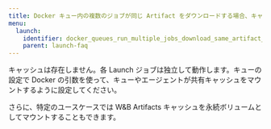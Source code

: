 ```yaml
---
title: Docker キュー内の複数のジョブが同じ Artifact をダウンロードする場合、キャッシュは利用されますか？それとも毎回 Run ごとに再ダウンロードされますか？
menu:
  launch:
    identifier: docker_queues_run_multiple_jobs_download_same_artifact_useartifact
    parent: launch-faq
---
```


キャッシュは存在しません。各 Launch ジョブは独立して動作します。キューの設定で Docker の引数を使って、キューやエージェントが共有キャッシュをマウントするように設定してください。

さらに、特定のユースケースでは W&B Artifacts キャッシュを永続ボリュームとしてマウントすることもできます。